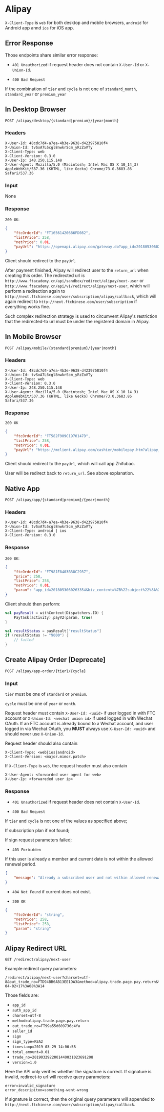 # Alipay

`X-Client-Type` is `web` for both desktop and mobile browsers, `android` for Android app annd `ios` for iOS app.

## Error Response

Those endpoints share similar error response:

* `401 Unauthorized` if request header does not contain `X-User-Id` or `X-Union-Id`.

* `400 Bad Request`

If the combination of `tier` and `cycle` is not one of `standard_month`, `standard_year` or `premium_year`


## In Desktop Browser

    POST /alipay/desktop/{standard|premium}/{year|month}

### Headers

```
X-User-Id: 48cdc7d4-a7ea-4b3e-9638-d423975810f4
X-Union-Id: tvSxA7L6cgl8nwkrScm_yRzZoVTy
X-Client-Type: web
X-Client-Version: 0.3.0
X-User-Ip: 248.250.115.148
X-User-Agent: Mozilla/5.0 (Macintosh; Intel Mac OS X 10_14_3) AppleWebKit/537.36 (KHTML, like Gecko) Chrome/73.0.3683.86 Safari/537.36
```

### Input

None

### Response

`200 OK`:

```json
{
    "ftcOrderId": "FT16561420686FD082",
    "listPrice": 258,
    "netPrice": 0.01,
    "payUrl": "https://openapi.alipay.com/gateway.do?app_id=2018053060263354&biz_content=%7B%22subject%22%3A%22FT%E4%B8%AD%E6%96%87%E7%BD%91+-+%E5%B9%B4%E5%BA%A6%E6%A0%87%E5%87%86%E4%BC%9A%E5%91%98%22%2C%22out_trade_no%22%3A%22FT16561420686FD082%22%2C%22total_amount%22%3A%220.01%22%2C%22product_code%22%3A%22FAST_INSTANT_TRADE_PAY%22%2C%22goods_type%22%3A%220%22%7D&charset=utf-8&format=JSON&method=alipay.trade.page.pay&notify_url=http%3A%2F%2Fwww.ftacademy.cn%2Fapi%2Fsandbox%2Fcallback%2Falipay&return_url=http%3A%2F%2Fwww.ftacademy.cn%2Fapi%2Fsandbox%2Fredirect%2Falipay%2Fnext-user&sign=JDmH2%2B8yPdPvo9gjavN8mhi%2FqfiBYlL2GZRXXStYALuWA9vNtKC58vGD8CfQfO6JQ%2FaRKT7kbtCsJAX9FnN6MKIzwCa4yO9SrfsBWQpXKOEXc9vX%2Bi5h9Xi4YgsCXvPSfukBw%2F47qi23iTFX2FXBD%2BKHPHHmJpWna3q%2BwHVeWsAMcc4eR3WkjxrKGfNFNA%2F%2B2P55DmTbDi30zP5C7I%2Bz5bJijMcFCXL%2Bd8MarQN3v5aIRFfZBJxDDYjPdneQZlu0F8LYnA5lquBitqzc1WvJIO9MjI7jlOM0AkgOTYtRyIIRdJ1Eyns7sj8LEyFvK59lL%2BxB5rHpt9jetJSr3j7VJQ%3D%3D&sign_type=RSA2&timestamp=2019-04-03+15%3A11%3A32&version=1.0"
}
```

Client should redirect to the `payUrl`.

After payment finished, Alipay will redirect user to the `return_url` when creating this order. The redirected url is `http://www.ftacademy.cn/api/sandbox/redirect/alipay/next-user` or `http://www.ftacademy.cn/api/v1/redirect/alipay/next-user`, which will perform a redirection again to `http://next.ftchinese.com/user/subscription/alipay/callback`, which will again redirect to `http://next.ftchinese.com/user/subscription` if everything works fine.

Such complex redirection strategy is used to circumvent Alipay's restriction that the redirected-to url must be under the registered domain in Alipay.

## In Mobile Browser
    
    POST /alipay/mobile/{standard|premium}/{year|month}

### Headers

```
X-User-Id: 48cdc7d4-a7ea-4b3e-9638-d423975810f4
X-Union-Id: tvSxA7L6cgl8nwkrScm_yRzZoVTy
X-Client-Type: web
X-Client-Version: 0.3.0
X-User-Ip: 248.250.115.148
X-User-Agent: Mozilla/5.0 (Macintosh; Intel Mac OS X 10_14_3) AppleWebKit/537.36 (KHTML, like Gecko) Chrome/73.0.3683.86 Safari/537.36
```

### Response

`200 OK`

```json
{
    "ftcOrderId": "FT582F909C1970147D",
    "listPrice": 258,
    "netPrice": 0.01,
    "payUrl": "https://mclient.alipay.com/cashier/mobilepay.htm?alipay_exterface_invoke_assign_target=invoke_8b8d418f023c52c32d5cfae15cf88567&alipay_exterface_invoke_assign_sign=_hw9oe_ww_b3ofj_j_a_ibr3y_k_y%2F5gwe_m_h8kol38ky_q_r_d_m_tt_bp_x_d_nry_ri_y_aw%3D%3D"
}
```

Client should redirect to the `payUrl`, which will call app Zhifubao.

User will be redirect back to `return_url`. See above explanation.

## Native App

    POST /alipay/app/{standard|premium}/{year|month}

### Headers

```
X-User-Id: 48cdc7d4-a7ea-4b3e-9638-d423975810f4
X-Union-Id: tvSxA7L6cgl8nwkrScm_yRzZoVTy
X-Client-Type: android | ios
X-Client-Version: 0.3.0
```

### Response

`200 OK`:

```json
{
    "ftcOrderId": "FT981F8403B38C2937",
    "price": 258,
    "listPrice": 258,
    "netPrice": 0.01,
    "param": "app_id=2018053060263354&biz_content=%7B%22subject%22%3A%22FT%E4%B8%AD%E6%96%87%E7%BD%91+-+%E5%B9%B4%E5%BA%A6%E6%A0%87%E5%87%86%E4%BC%9A%E5%91%98%22%2C%22out_trade_no%22%3A%22FT981F8403B38C2937%22%2C%22total_amount%22%3A%220.01%22%2C%22product_code%22%3A%22QUICK_MSECURITY_PAY%22%2C%22goods_type%22%3A%220%22%7D&charset=utf-8&format=JSON&method=alipay.trade.app.pay&notify_url=http%3A%2F%2Fwww.ftacademy.cn%2Fapi%2Fsandbox%2Fcallback%2Falipay&sign=e69TE%2F0GJWeHkOKFJbWYqD%2FrR0SM0WzJtbCgJx0tc4NkCFV0K3Z%2F2cHA%2B85qeIds1PV0R%2BxCOwYZAgQmB2G0xDRtSRfN9PueSmbwF9m8z5MCTlkbKJgoK0BlaHemZgOdtqYjz%2B%2Bl5lha3keanvPOl6wAMNhRevxVRBaFCDlfvvz%2B1cNTnbBBWKzKrLUF2Ctaao7LXOQaLOMhlGUB8BCi2nyBy9C4IbxQb1nEUvkp4L3up11tveJuVYyZ22bhM1LzxUzD45%2FcL%2BdRbxXyFSWhzDVEeNVj4HVP4H9ai8GP9ixOQD6nT87abVUNuLEffCAolpVnMW7T5lpM%2Fx1m1SA9Pg%3D%3D&sign_type=RSA2&timestamp=2019-04-03+15%3A14%3A40&version=1.0"
}
```

Client should then perform:

```kotlin
val payResult = withContext(Dispatchers.IO) {
    PayTask(activity).payV2(param, true)
}

val resultStatus = payResult["resultStatus"]
if (resultStatus != "9000") {
    // failed
}
```

## Create Alipay Order [Deprecate]

    POST /alipay/app-order/{tier}/{cycle}

### Input

`tier` must be one of `standard` or `premium`.

`cycle` must be one of `year` or `month`.

Request header must contain `X-User-Id: <uuid>` if user logged in with FTC account or `X-Union-Id: <wechat union id>` if used logged in with Wechat OAuth. If an FTC account is already bound to a Wechat account, and user logged in via Wechat OAuth, you **MUST** always use `X-User-Id: <uuid>` and should never use `X-Union-Id`.

Request header should also contain:
```
X-Client-Type: <web|ios|android>
X-Client-Version: <major.minor.patch>
```

If `X-Client-Type` is `web`, the request header must also contain
```
X-User-Agent: <forwarded user agent for web> 
X-User-Ip: <forwareded user ip>
```

### Response

* `401 Unauthorized` if request header does not contain `X-User-Id`.

* `400 Bad Request`

If `tier` and `cycle` is not one of the values as specified above;

If subscription plan if not found;

If sign request parameters failed;

* `403 Forbidden`

If this user is already a member and current date is not within the allowed renewal period.

```json
{
    "message": "Already a subscribed user and not within allowed renewal period."
}
```

* `404 Not Found` if current does not exist.

* `200 OK`

```json
{
    "ftcOrderId": "string",
    "netPrice": 258,
    "listPrice": 258,
    "param": "string"
}
```

## Alipay Redirect URL

    GET /redirect/alipay/next-user
 
 Example redirect query parameters:
 
 ```
 /redirect/alipay/next-user?charset=utf-8&out_trade_no=FTD94BB6AB13EE1DA3&method=alipay.trade.page.pay.return&total_amount=0.01&sign=P1acUcD4jMduPDI6Qn%2FJVAinAmxJlMz%2BdAiIrfBQnUJXSzsm4gFZtpwaPok2ar9Gg7imjkaTP2FpqqN0ISk3LaTbU%2BVS%2BhI%2B2yRBQylQRwnDexV9dMD848y8PF%2BQji7Qr3e5qXiXHgG4E%2B6VzNewHyTGKuDlEkXTtQULbqyOhCv3HmU%2FFopemb7JQ3C9BtA%2BsHPoZ68jxkTNvtyIf3Fi8iFTXe9rsuAzZStxBbAxBxXD2TxuxReAO6roCCxjeFiC7HsYhWPIRgia9atH9gS3LmyZ8szy7c3rn14c9QV13MXyTKEA9t8j4Lhydn%2Bs0XOnVVqJjZlBuRfxLZndtl2Yww%3D%3D&trade_no=2019040222001440031024509039&auth_app_id=2018053060263354&version=1.0&app_id=2018053060263354&sign_type=RSA2&seller_id=2088521304936335&timestamp=2019-04-02+17%3A08%3A14
 ```
 
 Those fields are:
 
 * `app_id`
 * `auth_app_id`
 * `charset=utf-8`
 * `method=alipay.trade.page.pay.return`
 * `out_trade_no=FT99a55d609736c4fa`
 * `seller_id`
 * `sign`
 * `sign_type=RSA2`
 * `timestamp=2019-03-29 14:06:58`
 * `total_amount=0.01`
 * `trade_no=2019032922001440031023691208`
 * `version=1.0`
 
 Here the API only verifies whether the signature is correct. If signature is invalid, redirect-to url will receive query parameters:
 
 ```
 error=invalid_signature
 error_descripiton=something-went-wrong
 ```
 
 If signature is correct, then the original query parameters will appended to `http://next.ftchinese.com/user/subscription/alipay/callback`.